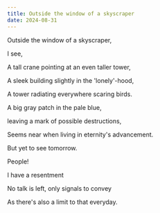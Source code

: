 ```yaml
---
title: Outside the window of a skyscraper
date: 2024-08-31
---
```


Outside the window of a skyscraper,

I see,

A tall crane pointing at an even taller tower,

A sleek building slightly in the 'lonely'-hood,

A tower radiating everywhere scaring birds.

A big gray patch in the pale blue,

leaving a mark of possible destructions,

Seems near when living in eternity's advancement.

But yet to see tomorrow.

People!

I have a resentment

No talk is left, only signals to convey

As there's also a limit to that everyday.
